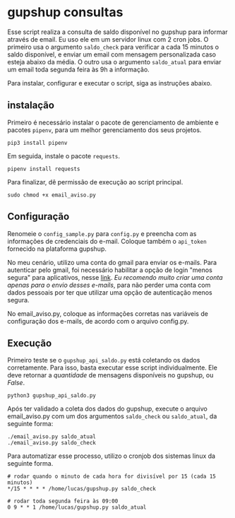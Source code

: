 # gupshup consultas

Esse script realiza a consulta de saldo disponível no gupshup para informar através de email. Eu uso ele em um servidor linux com 2 cron jobs. O primeiro usa o argumento `saldo_check` para verificar a cada 15 minutos o saldo disponível, e enviar um email com
mensagem personalizada caso esteja abaixo da média. O outro usa o argumento `saldo_atual` para enviar um email toda segunda feira às 9h a informação.

Para instalar, configurar e executar o script, siga as instruções abaixo.

## instalação
Primeiro é necessário instalar o pacote de gerenciamento de ambiente e pacotes `pipenv`, para um melhor gerenciamento dos seus projetos.
```
pip3 install pipenv
```
Em seguida, instale o pacote `requests`.
```
pipenv install requests
```
Para finalizar, dê permissão de execução ao script principal.
```
sudo chmod +x email_aviso.py
```


## Configuração

Renomeie o `config_sample.py` para `config.py` e preencha com as informações de credenciais do e-mail. Coloque também o `api_token` fornecido na plataforma gupshup.

No meu cenário, utilizo uma conta do gmail para enviar os e-mails. Para autenticar pelo gmail, foi necessário habilitar a opção de login "menos segura" para aplicativos, nesse [link](https://myaccount.google.com/lesssecureapps). *Eu recomendo muito criar uma conta apenas para o envio desses e-mails*, para não perder uma conta com dados pessoais por ter que utilizar uma opção de autenticação menos segura.

No email_aviso.py, coloque as informações corretas nas variáveis de configuração dos e-mails, de acordo com o arquivo config.py.


## Execução

Primeiro teste se o `gupshup_api_saldo.py` está coletando os dados corretamente. Para isso, basta executar esse script individualmente. Ele deve retornar a *quantidade* de mensagens disponíveis no gupshup, ou *False*.
```
python3 gupshup_api_saldo.py
```

Após ter validado a coleta dos dados do gupshup, execute o arquivo email_aviso.py com um dos argumentos `saldo_check` ou `saldo_atual`, da seguinte forma:
```
./email_aviso.py saldo_atual
./email_aviso.py saldo_check
```

Para automatizar esse processo, utilizo o cronjob dos sistemas linux da seguinte forma.

```
# rodar quando o minuto de cada hora for divisível por 15 (cada 15 minutos)
*/15 * * * * /home/lucas/gupshup.py saldo_check
```
```
# rodar toda segunda feira às 09:00
0 9 * * 1 /home/lucas/gupshup.py saldo_atual
```
